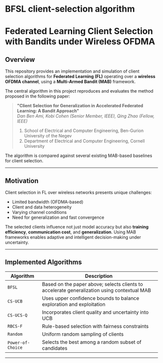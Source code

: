 # BFSL client-selection algorithm
# Federated Learning Client Selection with Bandits under Wireless OFDMA

## Overview

This repository provides an implementation and simulation of client selection algorithms for **Federated Learning (FL)** operating over a **wireless OFDMA channel**, using a **Multi-Armed Bandit (MAB)** framework.

The central algorithm in this project reproduces and evaluates the method proposed in the following paper:

> **"Client Selection for Generalization in Accelerated Federated Learning: A Bandit Approach"**  
> *Dan Ben Ami, Kobi Cohen (Senior Member, IEEE), Qing Zhao (Fellow, IEEE)*  
> 1. School of Electrical and Computer Engineering, Ben-Gurion University of the Negev  
> 2. Department of Electrical and Computer Engineering, Cornell University  

The algorithm is compared against several existing MAB-based baselines for client selection.

---

## Motivation

Client selection in FL over wireless networks presents unique challenges:
- Limited bandwidth (OFDMA-based)
- Client and data heterogeneity
- Varying channel conditions
- Need for generalization and fast convergence

The selected clients influence not just model accuracy but also **training efficiency**, **communication cost**, and **generalization**. Using MAB frameworks enables adaptive and intelligent decision-making under uncertainty.

---

## Implemented Algorithms

| Algorithm         | Description |
|------------------|-------------|
| `BFSL` | Based on the paper above; selects clients to accelerate generalization using contextual MAB |
| `CS-UCB`         | Uses upper confidence bounds to balance exploration and exploitation |
| `CS-UCS-Q`       | Incorporates client quality and uncertainty into UCB |
| `RBCS-F`         | Rule-based selection with fairness constraints |
| `Random`         | Uniform random sampling of clients |
| `Power-of-Choice`| Selects the best among a random subset of candidates |

---



